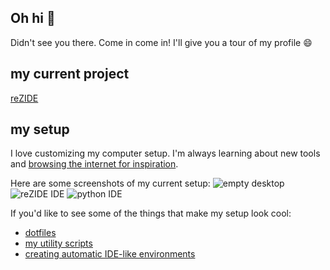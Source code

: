 ## Oh hi 👋
Didn't see you there. Come in come in! I'll give you a tour of my profile 😄

## my current project
[reZIDE](reZIDE)

## my setup
I love customizing my computer setup. I'm always learning about new tools and [browsing the internet for inspiration](reddit.com/r/unixporn).

Here are some screenshots of my current setup:
![empty desktop](empty_desktop.png)
![reZIDE IDE](rezide_ide.png)
![python IDE](python_ide.png)


If you'd like to see some of the things that make my setup look cool:
* [dotfiles](dotfiles)
* [my utility scripts](utils)
* [creating automatic IDE-like environments](rezide)


<!--
**abstractlyZach/abstractlyZach** is a ✨ _special_ ✨ repository because its `README.md` (this file) appears on your GitHub profile.

Here are some ideas to get you started:

- 🔭 I’m currently working on ...
- 🌱 I’m currently learning ...
- 👯 I’m looking to collaborate on ...
- 🤔 I’m looking for help with ...
- 💬 Ask me about ...
- 📫 How to reach me: ...
- 😄 Pronouns: ...
- ⚡ Fun fact: ...
-->
